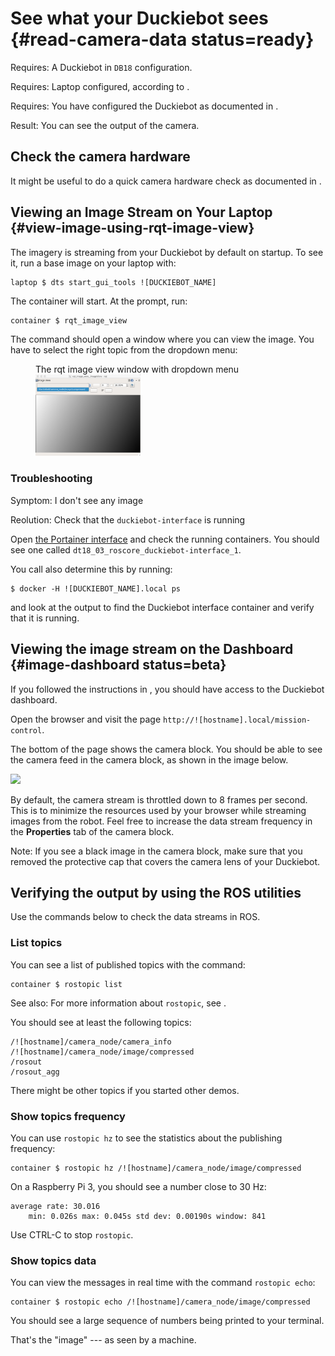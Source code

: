 # See what your Duckiebot sees {#read-camera-data status=ready}


<div class='requirements' markdown='1'>

Requires: A Duckiebot in `DB18` configuration.

Requires: Laptop configured, according to [](#laptop-setup).

Requires: You have configured the Duckiebot as documented in [](#setup-duckiebot).

Result: You can see the output of the camera.

</div>


## Check the camera hardware

It might be useful to do a quick camera hardware check as documented in [](#howto-mount-camera).


## Viewing an Image Stream on Your Laptop {#view-image-using-rqt-image-view}


The imagery is streaming from your Duckiebot by default on startup.
To see it, run a base image on your laptop with:

    laptop $ dts start_gui_tools ![DUCKIEBOT_NAME]


The container will start. At the prompt, run:


    container $ rqt_image_view


The command should open a window where you can view the image.
You have to select the right topic from the dropdown menu:

<figure>
    <figcaption>The rqt image view window with dropdown menu</figcaption>
    <img style='width:12em' src="rqt_image_view.png"/>
</figure>


### Troubleshooting

Symptom: I don't see any image

Reolution: Check that the `duckiebot-interface` is running

Open [the Portainer interface](#docker-setup-portainer-interface) and check the running containers. You should see one called `dt18_03_roscore_duckiebot-interface_1`.

You call also determine this by running:

    $ docker -H ![DUCKIEBOT_NAME].local ps

and look at the output to find the Duckiebot interface container and verify that it is running.


## Viewing the image stream on the Dashboard {#image-dashboard status=beta}

If you followed the instructions in [](#duckiebot-dashboard-setup), you
should have access to the Duckiebot dashboard.

Open the browser and visit the page `http://![hostname].local/mission-control`.

The bottom of the page shows the camera block.
You should be able to see the camera feed in the camera block,
as shown in the image below.

<div figure-id="fig:dashboard_mission_control_camera_feed" figure-caption="">
  <img src="dashboard_mission_control_camera_feed.png" style='width: 35em'/>
</div>

By default, the camera stream is throttled down to 8 frames per second.
This is to minimize the resources used by your browser while streaming
images from the robot.
Feel free to increase the data stream frequency in the **Properties** tab
of the camera block.

Note: If you see a black image in the camera block, make sure that you
removed the protective cap that covers the camera lens of your Duckiebot.



## Verifying the output by using the ROS utilities

Use the commands below to check the data streams in ROS.


### List topics

You can see a list of published topics with the command:

    container $ rostopic list

See also: For more information about `rostopic`, see [](+software_reference#rostopic).

You should see at least the following topics:

    /![hostname]/camera_node/camera_info
    /![hostname]/camera_node/image/compressed
    /rosout
    /rosout_agg

There might be other topics if you started other demos.

### Show topics frequency

You can use `rostopic hz` to see the statistics about the publishing frequency:

    container $ rostopic hz /![hostname]/camera_node/image/compressed

On a Raspberry Pi 3, you should see a number close to 30 Hz:

    average rate: 30.016
        min: 0.026s max: 0.045s std dev: 0.00190s window: 841

Use CTRL-C to stop `rostopic`.

### Show topics data

You can view the messages in real time with the command `rostopic echo`:

    container $ rostopic echo /![hostname]/camera_node/image/compressed

You should see a large sequence of numbers being printed to your terminal.

That's the "image" --- as seen by a machine.
